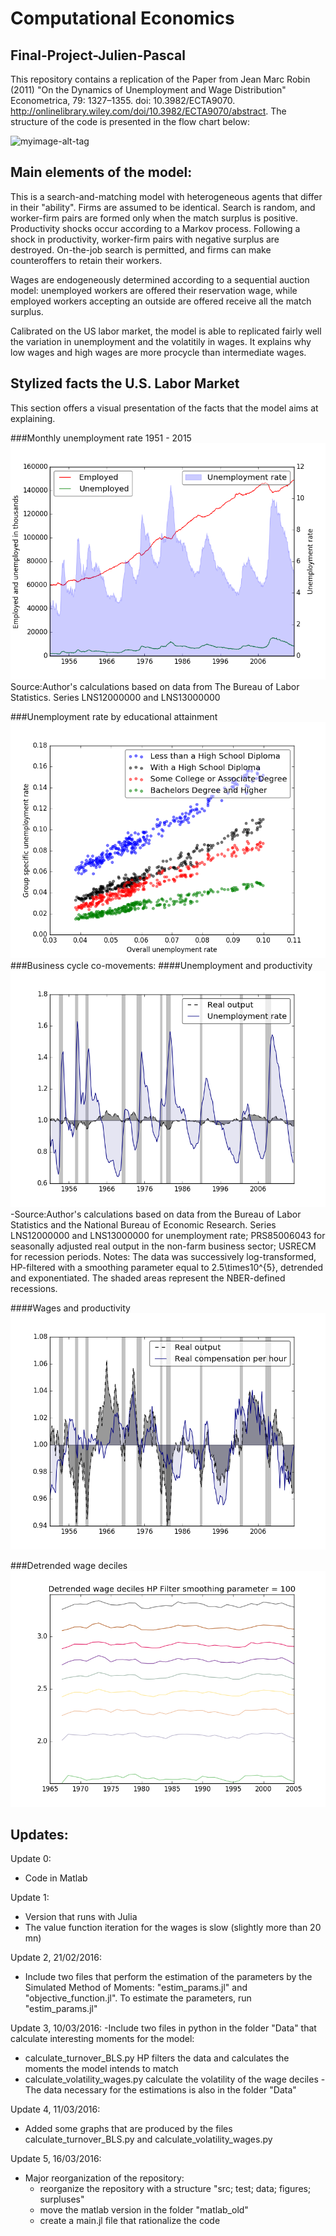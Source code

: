 # Computational Economics
## Final-Project-Julien-Pascal

This repository contains a replication of the Paper from Jean Marc Robin (2011) "On the Dynamics of Unemployment and Wage Distribution" Econometrica, 79: 1327–1355. doi: 10.3982/ECTA9070. http://onlinelibrary.wiley.com/doi/10.3982/ECTA9070/abstract. The structure of the code is presented in the flow chart below:

![myimage-alt-tag](https://github.com/JulianPasc/Final-Project-Julien-Pascal/blob/master/figures/Structure_code.png)
 

## Main elements of the model:
This is a search-and-matching model with heterogeneous agents that differ in their "ability". Firms are assumed to be identical. Search is random, and worker-firm pairs are formed only when the match surplus is positive. Productivity shocks occur according to a Markov process. Following a shock in productivity, worker-firm pairs with negative surplus are destroyed. On-the-job search is permitted, and firms can make counteroffers to retain their workers. 

Wages are endogeneously determined according to a sequential auction model: unemployed workers are offered their reservation wage, while employed workers accepting an outside are offered receive all the match surplus. 

Calibrated on the US labor market, the model is able to replicated fairly well the variation in unemployment and the volatitily in wages. It explains why low wages and high wages are more procycle than intermediate wages. 

## Stylized facts the U.S. Labor Market
This section offers a visual presentation of the facts that the model aims at explaining.

###Monthly unemployment rate 1951 - 2015
![myimage-alt-tag](https://github.com/JulianPasc/Final-Project-Julien-Pascal/blob/master/figures/Unemployment_1948_2016.png)
Source:Author's calculations based on data from The Bureau of Labor Statistics. Series LNS12000000 and LNS13000000

###Unemployment rate by educational attainment
![myimage-alt-tag](https://github.com/JulianPasc/Final-Project-Julien-Pascal/blob/master/figures/Overall_vs_group_edu_u_rate.png)
###Business cycle co-movements:
####Unemployment and productivity
![myimage-alt-tag](https://github.com/JulianPasc/Final-Project-Julien-Pascal/blob/master/figures/Cycle_unemployment_output.png)
-Source:Author's calculations based on data from the Bureau of Labor Statistics and the National Bureau of Economic Research. Series LNS12000000 and LNS13000000 for unemployment rate; PRS85006043 for seasonally adjusted real output in the non-farm business sector; USRECM for recession periods. Notes: The data was successively log-transformed, HP-filtered with a smoothing parameter equal to 2.5\times10^{5}, detrended and exponentiated. The shaded areas represent the NBER-defined recessions.

####Wages and productivity
![myimage-alt-tag](https://github.com/JulianPasc/Final-Project-Julien-Pascal/blob/master/figures/Cycle_wages_output.png)

###Detrended wage deciles
![myimage-alt-tag](https://github.com/JulianPasc/Final-Project-Julien-Pascal/blob/master/figures/Detrended_wage_deciles.png)

## Updates:
Update 0:
- Code in Matlab

Update 1:
- Version that runs with Julia
- The value function iteration for the wages is slow (slightly more than 20 mn)

Update 2, 21/02/2016:
- Include two files that perform the estimation of the parameters by the Simulated Method of Moments: "estim_params.jl" and "objective_function.jl". To estimate the parameters, run "estim_params.jl"

Update 3, 10/03/2016:
-Include two files in python in the folder "Data" that calculate interesting moments for the model:
 - calculate_turnover_BLS.py HP filters the data and calculates the moments the model intends to match
 - calculate_volatility_wages.py calculate the volatility of the wage deciles
-The data necessary for the estimations is also in the folder "Data"

Update 4, 11/03/2016:
- Added some graphs that are produced by the files calculate_turnover_BLS.py and calculate_volatility_wages.py

Update 5, 16/03/2016:
- Major reorganization of the repository:
  - reorganize the repository with a structure "src; test; data; figures; surpluses"
  - move the matlab version in the folder "matlab_old"
  - create a main.jl file that rationalize the code

